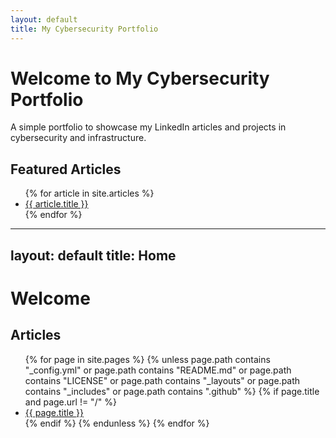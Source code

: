 ```yaml
---
layout: default
title: My Cybersecurity Portfolio
---
```


# Welcome to My Cybersecurity Portfolio

A simple portfolio to showcase my LinkedIn articles and projects in cybersecurity and infrastructure.

## Featured Articles

<ul>
{% for article in site.articles %}
  <li><a href="{{ site.baseurl }}{{ article.url }}">{{ article.title }}</a></li>
{% endfor %}
</ul>


---
layout: default
title: Home
---

# Welcome

## Articles

<ul>
{% for page in site.pages %}
  {% unless page.path contains "_config.yml" or page.path contains "README.md" or page.path contains "LICENSE" or page.path contains "_layouts" or page.path contains "_includes" or page.path contains ".github" %}
    {% if page.title and page.url != "/" %}
      <li><a href="{{ site.baseurl }}{{ page.url }}">{{ page.title }}</a></li>
    {% endif %}
  {% endunless %}
{% endfor %}
</ul>
